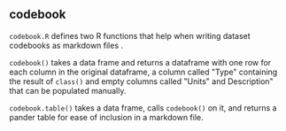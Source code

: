 ## codebook

`codebook.R` defines two R functions that help when writing dataset codebooks as markdown files .

`codebook()` takes a data frame and returns a dataframe with one row for each column in the original dataframe, a column called "Type" containing the result of `class()` and empty columns called "Units" and Description" that can be populated manually.

`codebook.table()` takes a data frame, calls `codebook()` on it, and returns a pander table for ease of inclusion in a markdown file.
